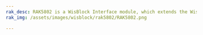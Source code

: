 ```yaml
---
rak_desc: RAK5802 is a WisBlock Interface module, which extends the WisBlock system with an industry standard RS485 to serial converter. It supports one RS485 port and voltage supply for connected sensors.
rak_img: /assets/images/wisblock/rak5802/RAK5802.png

---
```


<rk-redirect to="/Product-Categories/WisBlock/RAK5802/Overview/" />